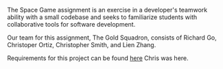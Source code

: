 The Space Game assignment is an exercise in a developer's teamwork ability with a small codebase and seeks to familiarize students with collaborative tools for software development.

Our team for this assignment, The Gold Squadron, consists of Richard Go, Christoper Ortiz, Christopher Smith, and Lien Zhang.

Requirements for this project can be found [here](./docs/requirements.md)
Chris was here.